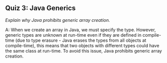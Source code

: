 ## Quiz 3: Java Generics

*Explain why Java prohibits generic array creation.*

A: When we create an array in Java, we must specify the type. However, generic types are unknown at run-time even if they are defined in compile-time (due to type erasure - Java erases the types from all objects at compile-time), this means that two objects with different types could have the same class at run-time. To avoid this issue, Java prohibits generic array creation.
